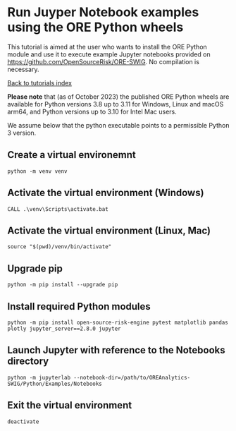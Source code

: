 # Run Juyper Notebook examples using the ORE Python wheels

This tutorial is aimed at the user who wants to install the ORE
Python module and use it to execute example Jupyter notebooks provided on
https://github.com/OpenSourceRisk/ORE-SWIG.  No compilation is necessary.

[Back to tutorials index](tutorials.00.index.md)

**Please note** that (as of October 2023) the published ORE Python wheels are
available for Python versions 3.8 up to 3.11 for Windows, Linux and macOS arm64,
and Python versions up to 3.10 for Intel Mac users.

We assume below that the python executable points to a permissible Python 3 version.

## Create a virtual environemnt

    python -m venv venv

## Activate the virtual environment (Windows)

    CALL .\venv\Scripts\activate.bat

## Activate the virtual environment (Linux, Mac)

    source "$(pwd)/venv/bin/activate"

## Upgrade pip

    python -m pip install --upgrade pip

## Install required Python modules

    python -m pip install open-source-risk-engine pytest matplotlib pandas plotly jupyter_server==2.8.0 jupyter

## Launch Jupyter with reference to the Notebooks directory 

    python -m jupyterlab --notebook-dir=/path/to/OREAnalytics-SWIG/Python/Examples/Notebooks

## Exit the virtual environment

    deactivate



